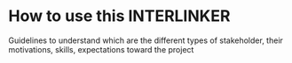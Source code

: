 # How to use this INTERLINKER
Guidelines to understand which are the different types of stakeholder, their motivations, skills, expectations toward the project
